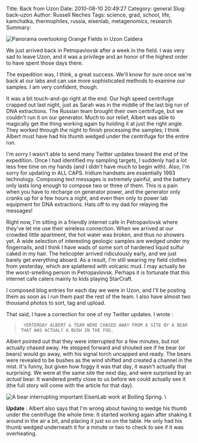 Title: Back from Uzon
Date: 2010-08-10 20:49:27
Category: general
Slug: back-uzon
Author: Russell Neches
Tags: science, grad, school, life, kamchatka, thermophiles, russia, eisenlab, metagenomics, research
Summary: 


![*Panorama overlooking Orange Fields in Uzon Caldera*](http://vort.org/media/images/orange_field_overlook.jpeg)
 
We just arrived back in Petropavlovsk after a week in the field. I was
very sad to leave Uzon, and it was a privilege and an honor of the
highest order to have spent those days there.

The expedition was, I think, a great success. We'll know for sure once
we're back at our labs and can use more sophisticated methods to examine
our samples. I am very confident, though.

It was a bit touch-and-go right at the end. Our high speed centrifuge
crapped out last night, just as Sarah was in the middle of the last big
run of DNA extractions. The Russian team brought their own centrifuge,
but we couldn't run it on our generator. Much to our relief, Albert was
able to magically get the thing working again by holding it at just the
right angle. They worked through the night to finish processing the
samples; I think Albert must have had his thumb wedged under the
centrifuge for the entire run.

I'm sorry I wasn't able to send many Twitter updates toward the end of
the expedition. Once I had identified my sampling targets, I suddenly
had a lot less free time on my hands (and I didn't have much to begin
with). Also, I'm sorry for updating in ALL CAPS. Iridium handsets are
essentially 1993 technology. Composing text messages is extremely
painful, and the battery only lasts long enough to compose two or three
of them. This is a pain when you have to recharge on generator power,
and the generator only cranks up for a few hours a night, and even then
only to power lab equipment for DNA extractions. Hats off to my dad for
relaying the messages!

Right now, I'm sitting in a friendly internet cafe in Petropavlovsk
where they've let me use their wireless connection. When we arrived at
our crowded little apartment, the hot water was broken, and thus no
showers yet. A wide selection of interesting geologic samples are wedged
under my fingernails, and I think I have wads of some sort of hardened
liquid sulfur caked in my hair. The helicopter arrived ridiculously
early, and we just barely get everything aboard. As a result, I'm still
wearing my field clothes from yesterday, which are splattered with
volcanic mud. I may actually be the worst-smelling person in
Petropavlovsk. Perhaps it is fortunate that this internet cafe caters
mainly to kids playing StarCraft.

I composed blog entries for each day we were in Uzon, and I'll be
posting them as soon as I run them past the rest of the team. I also
have almost two thousand photos to sort, tag and upload.

That said, I have a correction for one of my Twitter updates. I wrote :

> ` YERTERDAY ALBERT & TEAM WERE CHASED AWAY FROM A SITE BY A BEAR THAT WAS ACTUALY A BUSH IN THE FOG.`

Albert pointed out that they were interrupted for a few minutes, but not
actually chased away. He stepped forward and shouted see if he bear (or
bears) would go away, with his signal torch uncapped and ready. The
bears were revealed to be bushes as the wind shifted and created a
channel in the mist. It's funny, but given how foggy it was that day, it
wasn't actually that surprising. We were at the same site the next day,
and were surprised by an *actual* bear. It wandered pretty close to us
before we could actually see it (the full story will come with the
article for that day).

![*A bear interrupting important
[EisenLab](http://bobcat.genomecenter.ucdavis.edu/mediawiki/index.php/Main_Page)
work at Boiling Spring.*](http://vort.org/media/images/bear_encounter.jpeg) \
 
**Update** : Albert also says that I'm wrong about having to wedge his
thumb under the centrifuge the whole time. It started working again
after shaking it around in the air a bit, and placing it just so on the
table. He only had his thumb wedged underneath it for a minute or two to
check to see if it was overheating.
